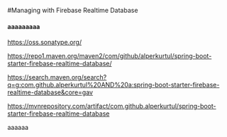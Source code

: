 #Managing with Firebase Realtime Database

<h4>aaaaaaaaa</h4>

<a target="_blank" href="https://oss.sonatype.org/content/repositories/snapshots/com/github/alperkurtul/spring-boot-starter-firebase-realtime-database/">https://oss.sonatype.org/</a> 

https://repo1.maven.org/maven2/com/github/alperkurtul/spring-boot-starter-firebase-realtime-database/

https://search.maven.org/search?q=g:com.github.alperkurtul%20AND%20a:spring-boot-starter-firebase-realtime-database&core=gav

https://mvnrepository.com/artifact/com.github.alperkurtul/spring-boot-starter-firebase-realtime-database

<di>aaaaaa</di>
